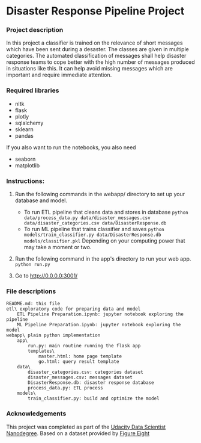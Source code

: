 # Disaster Response Pipeline Project

### Project description

In this project a classifier is trained on the relevance of short messages which have been sent during a desaster.
The classes are given in multiple categories. The automated classification of messages shall help disaster response
teams to cope better with the high number of messages produced in situations like this. It can help avoid missing
messages which are important and require immediate attention.

### Required libraries
* nltk
* flask
* plotly
* sqlalchemy
* sklearn
* pandas

If you also want to run the notebooks, you also need
* seaborn
* matplotlib

### Instructions:
1. Run the following commands in the webapp/ directory to set up your database and model.

    - To run ETL pipeline that cleans data and stores in database
        `python data/process_data.py data/disaster_messages.csv data/disaster_categories.csv data/DisasterResponse.db`
    - To run ML pipeline that trains classifier and saves
        `python models/train_classifier.py data/DisasterResponse.db models/classifier.pkl` Depending
   on your computing power that may take a moment or two.

2. Run the following command in the app's directory to run your web app.
    `python run.py`

3. Go to http://0.0.0.0:3001/

### File descriptions

    README.md: this file
    etl\ exploratory code for preparing data and model
        ETL Pipeline Preparation.ipynb: jupyter notebook exploring the pipeline
        ML Pipeline Preparation.ipynb: jupyter notebook exploring the model
    webapp\ plain python implementation
        app\
            run.py: main routine running the flask app
            templates\
                master.html: home page template 
                go.html: query result template
        data\
            disaster_categories.csv: categories dataset
            disaster_messages.csv: messages dataset
            DisasterResponse.db: disaster response database
            process_data.py: ETL process
        models\
            train_classifier.py: build and optimize the model

### Acknowledgements
This project was completed as part of the [Udacity Data Scientist Nanodegree](https://www.udacity.com/). Based
on a dataset provided by [Figure Eight](https://en.wikipedia.org/wiki/Figure_Eight_Inc.) 
